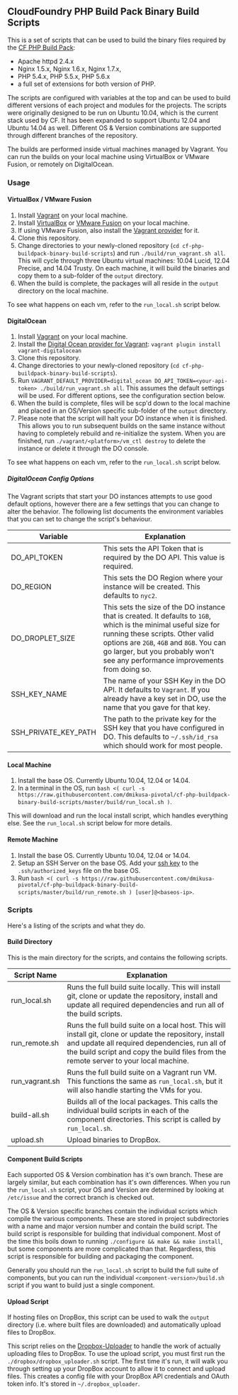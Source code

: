 ## CloudFoundry PHP Build Pack Binary Build Scripts

This is a set of scripts that can be used to build the binary files required by the [CF PHP Build Pack]:

 * Apache httpd 2.4.x
 * Nginx 1.5.x, Nginx 1.6.x, Nginx 1.7.x, 
 * PHP 5.4.x, PHP 5.5.x, PHP 5.6.x
 * a full set of extensions for both version of PHP.

The scripts are configured with variables at the top and can be used to build different versions of each project and modules for the projects.  The scripts were originally designed to be run on Ubuntu 10.04, which is the current stack used by CF.  It has been expanded to support Ubuntu 12.04 and Ubuntu 14.04 as well.  Different OS & Version combinations are supported through different branches of the repository.

The builds are performed inside virtual machines managed by Vagrant. You can run the builds on your local machine using
VirtualBox or VMware Fusion, or remotely on DigitalOcean.

### Usage

#### VirtualBox / VMware Fusion

 1. Install [Vagrant](http://www.vagrantup.com/) on your local machine.
 1. Install [VirtualBox](https://www.virtualbox.org/) or [VMware Fusion](http://www.vmware.com/products/fusion) on your local machine.
 1. If using VMware Fusion, also install the [Vagrant provider](https://www.vagrantup.com/vmware) for it.
 1. Clone this repository.
 1. Change directories to your newly-cloned repository (`cd cf-php-buildpack-binary-build-scripts`) and run `./build/run_vagrant.sh all`. This will cycle through three Ubuntu virtual machines: 10.04 Lucid, 12.04 Precise, and 14.04 Trusty.  On each machine, it will build the binaries and copy them to a sub-folder of the `output` directory.  
 1. When the build is complete, the packages will all reside in the `output` directory on the local machine.

To see what happens on each vm, refer to the `run_local.sh` script below.

#### DigitalOcean

 1. Install [Vagrant](http://www.vagrantup.com/) on your local machine.
 1. Install the [Digital Ocean provider for Vagrant](https://github.com/smdahlen/vagrant-digitalocean): `vagrant plugin install vagrant-digitalocean`
 1. Clone this repository.
 1. Change directories to your newly-cloned repository (`cd cf-php-buildpack-binary-build-scripts`).
 1. Run `VAGRANT_DEFAULT_PROVIDER=digital_ocean DO_API_TOKEN=<your-api-token> ./build/run_vagrant.sh all`.  This assumes the default settings will be used.  For different options, see the configuration section below.
 1. When the build is complete, files will be scp'd down to the local machine and placed in an OS/Version specific sub-folder of the `output` directory.
 1. Please note that the script will halt your DO instance when it is finished.  This allows you to run subsequent builds on the same instance without having to completely rebuild and re-initialize the system.  When you are finished, run `./vagrant/<platform>/vm_ctl destroy` to delete the instance or delete it through the DO console.

To see what happens on each vm, refer to the `run_local.sh` script below.

##### DigitalOcean Config Options

The Vagrant scripts that start your DO instances attempts to use good default options, however there are a few settings that you can change to alter the behavior.  The following list documents the environment variables that you can set to change the script's behaviour.

|      Variable     |   Explanation                                        |
------------------- | -----------------------------------------------------|
|   DO_API_TOKEN    | This sets the API Token that is required by the DO API.  This value is required. |
|   DO_REGION       | This sets the DO Region where your instance will be created.  This defaults to `nyc2`. |
|   DO_DROPLET_SIZE | This sets the size of the DO instance that is created.  It defaults to `1GB`, which is the minimal useful size for running these scripts.  Other valid options are `2GB`, `4GB` and `8GB`.  You can go larger, but you probably won't see any performance improvements from doing so. |
|   SSH_KEY_NAME    | The name of your SSH Key in the DO API.  It defaults to `Vagrant`.  If you already have a key set in DO, use the name that you gave for that key. |
|   SSH_PRIVATE_KEY_PATH | The path to the private key for the SSH key that you have configured in DO.  This defaults to `~/.ssh/id_rsa` which should work for most people. |

#### Local Machine

 1. Install the base OS.  Currently Ubuntu 10.04, 12.04 or 14.04.
 2. In a terminal in the OS, run `bash <( curl -s https://raw.githubusercontent.com/dmikusa-pivotal/cf-php-buildpack-binary-build-scripts/master/build/run_local.sh )`.  

This will download and run the local install script, which handles everything else.  See the `run_local.sh` script below for more details.

#### Remote Machine

 1. Install the base OS.  Currently Ubuntu 10.04, 12.04 or 14.04.
 2. Setup an SSH Server on the base OS.  Add your [ssh key] to the `.ssh/authorized_keys` file on the base OS.
 3. Run `bash <( curl -s https://raw.githubusercontent.com/dmikusa-pivotal/cf-php-buildpack-binary-build-scripts/master/build/run_remote.sh ) [user]@<baseos-ip>`.

### Scripts

Here's a listing of the scripts and what they do.

#### Build Directory

This is the main directory for the scripts, and contains the following scripts.

|   Script Name   |   Explanation                                                 |
| --------------- | --------------------------------------------------------------|
|  run_local.sh    | Runs the full build suite locally.  This will install git, clone or update the repository, install and update all required dependencies and run all of the build scripts. |
|  run_remote.sh   | Runs the full build suite on a local host.  This will install git, clone or update the repository, install and update all required dependencies, run all of the build script and copy the build files from the remote server to your local machine. |
|  run_vagrant.sh  | Runs the full build suite on a Vagrant run VM.  This functions the same as `run_local.sh`, but it will also handle starting the VMs for you. |
|  build-all.sh    | Builds all of the local packages.  This calls the individual build scripts in each of the component directories.  This script is called by `run_local.sh`. |
|  upload.sh       | Upload binaries to DropBox. |

#### Component Build Scripts

Each supported OS & Version combination has it's own branch.  These are largely similar, but each combination has it's own differences.  When you run the `run_local.sh` script, your OS and Version are determined by looking at `/etc/issue` and the correct branch is checked out.

The OS & Version specific branches contain the individual scripts which compile the various components.  These are stored in project subdirectories with a name and major version number and contain the build script.  The build script is responsible for building that individual component.  Most of the time this boils down to running `./configure && make && make install`, but some components are more complicated than that.  Regardless, this script is responsible for building and packaging the component.

Generally you should run the `run_local.sh` script to build the full suite of components, but you can run the individual `<component-version>/build.sh` script if you want to build just a single component.

#### Upload Script

If hosting files on DropBox, this script can be used to walk the `output` directory (i.e. where built files are downloaded) and automatically upload files to DropBox.

This script relies on the [Dropbox-Uploader] to handle the work of actually uploading files to DropBox.  To use the upload script, you must first run the `./dropbox/dropbox_uploader.sh` script.  The first time it's run, it will walk you through setting up your DropBox account to allow it to connect and upload files.  This creates a config file with your DropBox API credentials and OAuth token info.  It's stored in `~/.dropbox_uploader`.


[CF PHP Build Pack]:https://github.com/dmikusa-pivotal/cf-php-build-pack
[ssh key]:https://www.debian.org/devel/passwordlessssh
[Dropbox-Uploader]:https://github.com/andreafabrizi/Dropbox-Uploader

